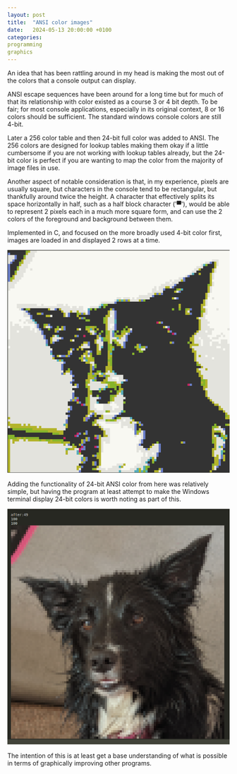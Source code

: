 ```yaml
---
layout: post
title:  "ANSI color images"
date:   2024-05-13 20:00:00 +0100
categories:
programming
graphics
---
```

An idea that has been rattling around in my head is making the most out of the colors that a console output can display.

ANSI escape sequences have been around for a long time but for much of that its relationship with color existed as a course 3 or 4 bit depth. To be fair; for most console applications, especially in its original context, 8 or 16 colors should be sufficient. The standard windows console colors are still 4-bit.

Later a 256 color table and then 24-bit full color was added to ANSI. The 256 colors are designed for lookup tables making them okay if a little cumbersome if you are not working with lookup tables already, but the 24-bit color is perfect if you are wanting to map the color from the majority of image files in use.

Another aspect of notable consideration is that, in my experience, pixels are usually square, but characters in the console tend to be rectangular, but thankfully around twice the height. A character that effectively splits its space horizontally in half, such as a half block character ('▀'), would be able to represent 2 pixels each in a much more square form, and can use the 2 colors of the foreground and background between them.

Implemented in C, and focused on the more broadly used 4-bit color first, images are loaded in and displayed 2 rows at a time.

![4-bit color](/assets/images/Screenshot%20from%202024-04-28%2012-46-11.png)

Adding the functionality of 24-bit ANSI color from here was relatively simple, but having the program at least attempt to make the Windows terminal display 24-bit colors is worth noting as part of this.

![24-bit color](/assets/images/Screenshot%20from%202024-04-28%2016-32-57.png)

The intention of this is at least get a base understanding of what is possible in terms of graphically improving other programs.